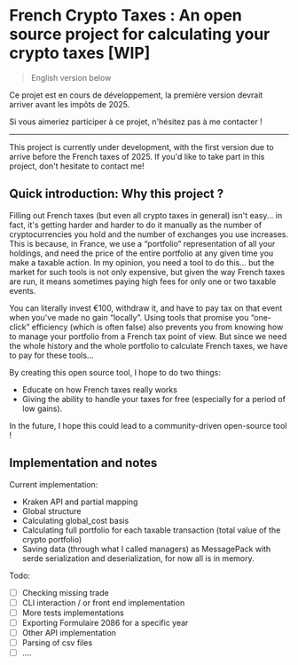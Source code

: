 # French Crypto Taxes : An open source project for calculating your crypto taxes [WIP]

> English version below

Ce projet est en cours de développement, la première version devrait arriver avant les impôts de 2025. 

Si vous aimeriez participer à ce projet, n'hésitez pas à me contacter !


------------

This project is currently under development, with the first version due to arrive before the French taxes of 2025. 
If you'd like to take part in this project, don't hesitate to contact me!


## Quick introduction: Why this project ?

Filling out French taxes (but even all crypto taxes in general) isn't easy... in fact, it's getting harder and harder to do it manually as the number of cryptocurrencies you hold and the number of exchanges you use increases. This is because, in France, we use a “portfolio” representation of all your holdings, and need the price of the entire portfolio at any given time you make a taxable action. In my opinion, you need a tool to do this... but the market for such tools is not only expensive, but given the way French taxes are run, it means sometimes paying high fees for only one or two taxable events.

You can literally invest €100, withdraw it, and have to pay tax on that event when you've made no gain “locally”. Using tools that promise you “one-click” efficiency (which is often false) also prevents you from knowing how to manage your portfolio from a French tax point of view. But since we need the whole history and the whole portfolio to calculate French taxes, we have to pay for these tools...

By creating this open source tool, I hope to do two things:
- Educate on how French taxes really works
- Giving the ability to handle your taxes for free (especially for a period of low gains).

In the future, I hope this could lead to a community-driven open-source tool !

## Implementation and notes

Current implementation:
- Kraken API and partial mapping
- Global structure 
- Calculating global_cost basis
- Calculating full portfolio for each taxable transaction (total value of the crypto portfolio)
- Saving data (through what I called managers) as MessagePack with serde serialization and deserialization, for now all is in memory.

Todo: 
- [ ] Checking missing trade
- [ ] CLI interaction / or front end implementation
- [ ] More tests implementations
- [ ] Exporting Formulaire 2086 for a specific year
- [ ] Other API implementation
- [ ] Parsing of csv files
- [ ] ....
